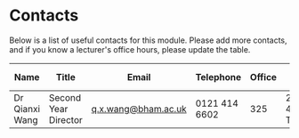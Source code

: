 Contacts
========
Below is a list of useful contacts for this module. Please add more contacts, and if you know a lecturer's office hours, please update the table.

<!--If editing, please put emails in <> tags-->

| Name | Title | Email | Telephone | Office | Office hours |
| ---- | ----- | ----- | --------- | ------ | ------------ |
| Dr Qianxi Wang | Second Year Director | <q.x.wang@bham.ac.uk> | 0121 414 6602 | 325 | 2:30 - 4:00pm Thursday|